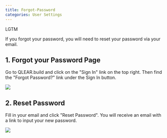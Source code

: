 ```yaml
---
title: Forgot-Password
categories: User Settings
---
```

LGTM

If you forgot your password, you will need to reset your password via your email.

## 1. Forgot your Password Page

Go to QLEAR.build and click on the "Sign In" link on the top right.
Then find the "Forgot Password?" link under the Sign In button.


![](https://cloud.githubusercontent.com/assets/26155270/24237883/3087653e-0fe3-11e7-9180-27bf5459e20e.jpg)


## 2. Reset Password

Fill in your email and click "Reset Password". You will receive an email with a link to input your new password.

![](https://cloud.githubusercontent.com/assets/26155270/24238136/2b28f7e6-0fe4-11e7-9cce-146855737e9a.png)